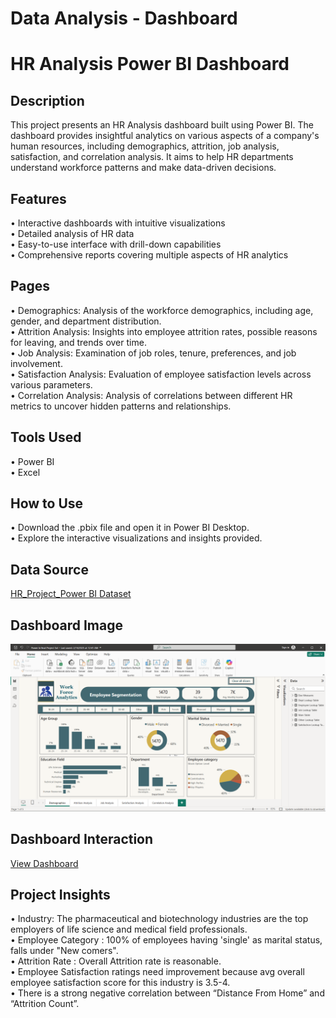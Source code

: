 # Data Analysis - Dashboard
# HR Analysis Power BI Dashboard
## Description
This project presents an HR Analysis dashboard built using Power BI. The dashboard provides insightful analytics on various aspects of a company's human resources, including demographics, attrition, job analysis, satisfaction, and correlation analysis. It aims to help HR departments understand workforce patterns and make data-driven decisions.
## Features
•	Interactive dashboards with intuitive visualizations<br>
•	Detailed analysis of HR data<br>
•	Easy-to-use interface with drill-down capabilities<br>
•	Comprehensive reports covering multiple aspects of HR analytics<br>
## Pages
•	Demographics: Analysis of the workforce demographics, including age, gender, and department distribution.<br>
•	Attrition Analysis: Insights into employee attrition rates, possible reasons for leaving, and trends over time.<br>
•	Job Analysis: Examination of job roles, tenure, preferences, and job involvement.<br>
•	Satisfaction Analysis: Evaluation of employee satisfaction levels across various parameters.<br>
•	Correlation Analysis: Analysis of correlations between different HR metrics to uncover hidden patterns and relationships.<br>
## Tools Used
•	Power BI<br>
•	Excel<br>
## How to Use
•	Download the .pbix file and open it in Power BI Desktop.<br>
•	Explore the interactive visualizations and insights provided. <br>
## Data Source
<a href = "https://github.com/Poonam3094/Data-Analysis---Dashboard/blob/main/HR_Project_Power%20BI.csv">HR_Project_Power BI Dataset</a>
## Dashboard Image
![Screenshot 2025-03-01 232249](https://github.com/Poonam3094/Data-Analysis---Dashboard/blob/main/Screenshot%202025-03-01%20232249.png)
## Dashboard Interaction
<a href = "">View Dashboard</a>
## Project Insights
•	Industry: The pharmaceutical and biotechnology industries are the top employers of life science and medical field professionals.<br>
•	Employee Category : 100% of employees having 'single' as marital status, falls under "New comers".<br>
•	Attrition Rate : Overall Attrition rate is reasonable.<br>
•	Employee Satisfaction ratings need improvement because avg overall employee satisfaction score for this industry is 3.5-4.<br>
•	There is a strong negative correlation between “Distance From Home” and “Attrition Count”.<br>

